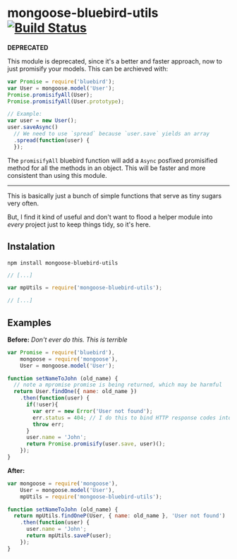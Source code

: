 mongoose-bluebird-utils [![Build Status](https://travis-ci.org/yamadapc/mongoose-bluebird-utils.png)](https://travis-ci.org/yamadapc/mongoose-bluebird-utils)
==================================================

**DEPRECATED**

This module is deprecated, since it's a better and faster approach, now to just
promisify your models. This can be archieved with:
```javascript
var Promise = require('bluebird');
var User = mongoose.model('User');
Promise.promisifyAll(User);
Promise.promisifyAll(User.prototype);

// Example:
var user = new User();
user.saveAsync()
  // We need to use `spread` because `user.save` yields an array
  .spread(function(user) {
  });
```

The `promisifyAll` bluebird function will add a `Async` posfixed promisified
method for all the methods in an object. This will be faster and more consistent
than using this module.
- - -

This is basically just a bunch of simple functions that serve as tiny sugars
very often.

But, I find it kind of useful and don't want to flood a helper module into
*every* project just to keep things tidy, so it's here.


Instalation
--------------------------------------------------

```npm install mongoose-bluebird-utils```

```javascript
// [...]

var mpUtils = require('mongoose-bluebird-utils');

// [...]
```

Examples
--------------------------------------------------

**Before:**
*Don't ever do this. This is terrible*

```javascript
var Promise = require('bluebird'),
    mongoose = require('mongoose'),
    User = mongoose.model('User');

function setNameToJohn (old_name) {
  // note a mpromise promise is being returned, which may be harmful
  return User.findOne({ name: old_name })
    .then(function(user) {
      if(!user){
        var err = new Error('User not found');
        err.status = 404; // I do this to bind HTTP response codes into errors
        throw err;
      }
      user.name = 'John';
      return Promise.promisify(user.save, user)();
    });
}
```

**After:**

```javascript
var mongoose = require('mongoose'),
    User = mongoose.model('User'),
    mpUtils = require('mongoose-bluebird-utils');

function setNameToJohn (old_name) {
  return mpUtils.findOneP(User, { name: old_name }, 'User not found')
    .then(function(user) {
      user.name = 'John';
      return mpUtils.saveP(user);
    });
}
```
